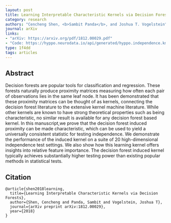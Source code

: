 ```yaml
---
layout: post
title: Learning Interpretable Characteristic Kernels via Decision Forests
category: research
authors: "Cencheng Shen, <b>Sambit Panda</b>, and Joshua T. Vogelstein"
journal: arXiv
links:
- "arXiv: https://arxiv.org/pdf/1812.00029.pdf"
- "Code: https://hyppo.neurodata.io/api/generated/hyppo.independence.kmerf#hyppo.independence.KMERF"
type: 1f4dd
tags: articles
---
```


## Abstract

Decision forests are popular tools for classification and regression. These forests naturally produce proximity matrices measuring how often each pair of observations lies in the same leaf node. It has been demonstrated that these proximity matrices can be thought of as kernels, connecting the decision forest literature to the extensive kernel machine literature. While other kernels are known to have strong theoretical properties such as being characteristic, no similar result is available for any decision forest based kernel. In this manuscript,we prove that the decision forest induced proximity can be made characteristic, which can be used to yield a universally consistent statistic for testing independence. We demonstrate the performance of the induced kernel on a suite of 20 high-dimensional independence test settings. We also show how this learning kernel offers insights into relative feature importance. The decision forest induced kernel typically achieves substantially higher testing power than existing popular methods in statistical tests.

## Citation

```
@article{shen2018learning,
  title={Learning Interpretable Characteristic Kernels via Decision Forests},
  author={Shen, Cencheng and Panda, Sambit and Vogelstein, Joshua T},
  journal={arXiv preprint arXiv:1812.00029},
  year={2018}
}
```